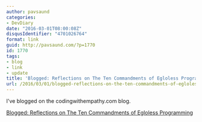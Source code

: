 ```yaml
---
author: pavsaund
categories:
- DevDiary
date: "2016-03-01T08:00:08Z"
disqusIdentifier: "4701026764"
format: link
guid: http://pavsaund.com/?p=1770
id: 1770
tags:
- blog
- link
- update
title: 'Blogged: Reflections on The Ten Commandments of Egloless Programming'
url: /2016/03/01/blogged-reflections-on-the-ten-commandments-of-egloless-programming/
---
```


I've blogged on the codingwithempathy.com blog.

<a href="http://codingwithempathy.com/2016/03/01/reflections-on-the-ten-commandments-of-egoless-programming/">Blogged: Reflections on The Ten Commandments of Egloless Programming</a>